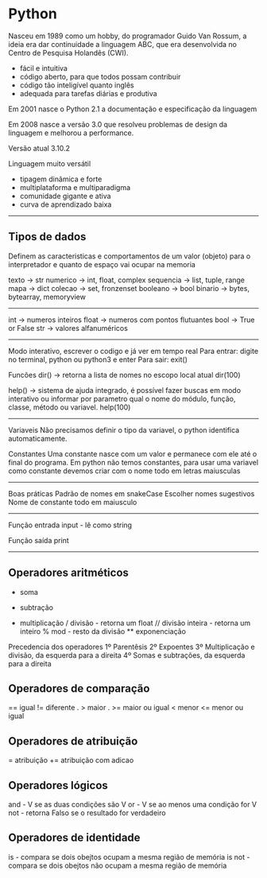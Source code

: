 # Python

Nasceu em 1989 como um hobby, do programador Guido Van Rossum, a ideia era dar continuidade a linguagem ABC, que era desenvolvida no Centro de Pesquisa Holandês (CWI).

- fácil e intuitiva
- código aberto, para que todos possam contribuir
- código tão inteligível quanto inglês
- adequada para tarefas diárias e produtiva

Em 2001 nasce o Python 2.1 a documentação e especificação da linguagem

Em 2008 nasce a versão 3.0 que resolveu problemas de design da linguagem e melhorou a performance.

Versão atual 3.10.2

Linguagem muito versátil

- tipagem dinâmica e forte
- multiplataforma e multiparadigma
- comunidade gigante e ativa
- curva de aprendizado baixa

---

## Tipos de dados

Definem as caracteristicas e comportamentos de um valor (objeto) para o interpretador e quanto de espaço vai ocupar na memoria

texto -> str
numerico -> int, float, complex
sequencia -> list, tuple, range
mapa -> dict
colecao -> set, fronzenset
booleano -> bool
binario -> bytes, bytearray, memoryview

---

int -> numeros inteiros
float -> numeros com pontos flutuantes
bool -> True or False
str -> valores alfanuméricos

---

Modo interativo, escrever o codigo e já ver em tempo real
Para entrar: digite no terminal, python ou python3 e enter
Para sair: exit()

Funcões
dir() -> retorna a lista de nomes no escopo local atual
dir(100)

help() -> sistema de ajuda integrado, é possível fazer buscas em modo interativo ou informar por parametro qual o nome do módulo, função, classe, método ou variavel.
help(100)

---

Variaveis
Não precisamos definir o tipo da variavel, o python identifica automaticamente.

Constantes
Uma constante nasce com um valor e permanece com ele até o final do programa.
Em python não temos constantes, para usar uma variavel como constante devemos criar com o nome todo em letras maiusculas

---

Boas práticas
Padrão de nomes em snakeCase
Escolher nomes sugestivos
Nome de constante todo em maiusculo

---

Função entrada
input - lê como string

Função saída
print

---

## Operadores aritméticos

- soma

* subtração

- multiplicação
  / divisão - retorna um float
  // divisão inteira - retorna um inteiro
  % mod - resto da divisão
  \*\* exponenciação

Precedencia dos operadores
1º Parentêsis
2º Expoentes
3º Multiplicação e divisão, da esquerda para a direita
4º Somas e subtrações, da esquerda para a direita

## Operadores de comparação
== igual
!= diferente
. > maior
. >= maior ou igual
< menor
<= menor ou igual

## Operadores de atribuição
= atribuição
+= atribuição com adicao

## Operadores lógicos
and - V se as duas condições são V
or - V se ao menos uma condição for V
not - retorna Falso se o resultado for verdadeiro
## Operadores de identidade
is - compara se dois obejtos ocupam a mesma região de memória
is not - compara se dois obejtos não ocupam a mesma região de memória
